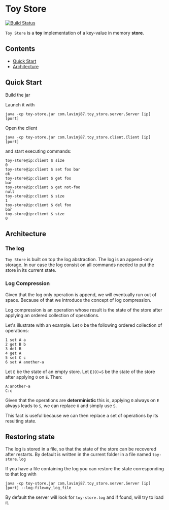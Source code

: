 # Toy Store

[![Build Status](https://travis-ci.com/lavinj87/toy-store.svg?branch=master)](https://travis-ci.com/lavinj87/toy-store)

`Toy Store` is a **toy** implementation of a key-value in memory **store**.

## Contents
- [Quick Start](#quick-start)
- [Architecture](#architecture)

## Quick Start
Build the jar

Launch it with
 
```
java -cp toy-store.jar com.lavinj87.toy_store.server.Server [ip] [port] 
```

Open the client

```
java -cp toy-store.jar com.lavinj87.toy_store.client.Client [ip] [port]
```

and start executing commands:

```
toy-store@ip:client $ size
0
toy-store@ip:client $ set foo bar
ok
toy-store@ip:client $ get foo
bar
toy-store@ip:client $ get not-foo
null
toy-store@ip:client $ size
1
toy-store@ip:client $ del foo
bar
toy-store@ip:client $ size
0
```

## Architecture 
### The log
`Toy Store` is built on top the log abstraction. The log is an append-only storage. In our case the log consist on
all commands needed to put the store in its current state.

### Log Compression
Given that the log only operation is append, we will eventually run out of space. Because of that we introduce the 
concept of log compression.

Log compression is an operation whose result is the state of the store after applying an ordered collection of operations.

Let's illustrate with an example. Let `O` be the following ordered collection of operations:

``` 
1 set A a 
2 get B b
3 del B
4 get A
5 set C c
6 set A another-a
```

Let `E` be the state of an empty store. Let `E(O)=S` be the state of the store after applying `O` on `E`. Then:
```
A:another-a
C:c
```

Given that the operations are **deterministic** this is, applying `O` always on `E` always leads to `S`, we can 
replace `O` and simply use `S`.

This fact is useful because we can then replace a set of operations by its resulting state.

## Restoring state
The log is stored in a file, so that the state of the store can be recovered after restarts. By default is written in
the current folder in a file named `toy-store.log`

If you have a file containing the log you can restore the state corresponding to that log with

```
java -cp toy-store.jar com.lavinj87.toy_store.server.Server [ip] [port] --log-file=my_log_file 
```

By default the server will look for `toy-store.log` and if found, will try to load it. 
